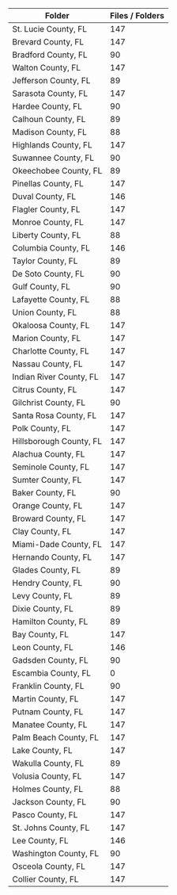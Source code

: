 | Folder                  |   Files / Folders |
|-------------------------|-------------------|
| St. Lucie County, FL    |               147 |
| Brevard County, FL      |               147 |
| Bradford County, FL     |                90 |
| Walton County, FL       |               147 |
| Jefferson County, FL    |                89 |
| Sarasota County, FL     |               147 |
| Hardee County, FL       |                90 |
| Calhoun County, FL      |                89 |
| Madison County, FL      |                88 |
| Highlands County, FL    |               147 |
| Suwannee County, FL     |                90 |
| Okeechobee County, FL   |                89 |
| Pinellas County, FL     |               147 |
| Duval County, FL        |               146 |
| Flagler County, FL      |               147 |
| Monroe County, FL       |               147 |
| Liberty County, FL      |                88 |
| Columbia County, FL     |               146 |
| Taylor County, FL       |                89 |
| De Soto County, FL      |                90 |
| Gulf County, FL         |                90 |
| Lafayette County, FL    |                88 |
| Union County, FL        |                88 |
| Okaloosa County, FL     |               147 |
| Marion County, FL       |               147 |
| Charlotte County, FL    |               147 |
| Nassau County, FL       |               147 |
| Indian River County, FL |               147 |
| Citrus County, FL       |               147 |
| Gilchrist County, FL    |                90 |
| Santa Rosa County, FL   |               147 |
| Polk County, FL         |               147 |
| Hillsborough County, FL |               147 |
| Alachua County, FL      |               147 |
| Seminole County, FL     |               147 |
| Sumter County, FL       |               147 |
| Baker County, FL        |                90 |
| Orange County, FL       |               147 |
| Broward County, FL      |               147 |
| Clay County, FL         |               147 |
| Miami-Dade County, FL   |               147 |
| Hernando County, FL     |               147 |
| Glades County, FL       |                89 |
| Hendry County, FL       |                90 |
| Levy County, FL         |                89 |
| Dixie County, FL        |                89 |
| Hamilton County, FL     |                89 |
| Bay County, FL          |               147 |
| Leon County, FL         |               146 |
| Gadsden County, FL      |                90 |
| Escambia County, FL     |                 0 |
| Franklin County, FL     |                90 |
| Martin County, FL       |               147 |
| Putnam County, FL       |               147 |
| Manatee County, FL      |               147 |
| Palm Beach County, FL   |               147 |
| Lake County, FL         |               147 |
| Wakulla County, FL      |                89 |
| Volusia County, FL      |               147 |
| Holmes County, FL       |                88 |
| Jackson County, FL      |                90 |
| Pasco County, FL        |               147 |
| St. Johns County, FL    |               147 |
| Lee County, FL          |               146 |
| Washington County, FL   |                90 |
| Osceola County, FL      |               147 |
| Collier County, FL      |               147 |